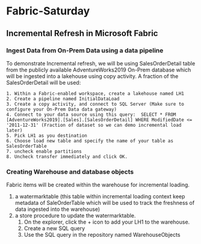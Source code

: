 # Fabric-Saturday

## Incremental Refresh in Microsoft Fabric
### Ingest Data from On-Prem Data using a data pipeline
  To demonstrate Incremental refresh, we will be using  SalesOrderDetail table from the publicly available AdventureWorks2019 On-Prem database which will be ingested into a lakehouse using copy activity. 
  A fraction of the SalesOrderDetail will be used: 

    1. Within a Fabric-enabled workspace, create a lakehouse named LH1
    2. Create a pipeline named InitialDataLoad 
    3. Create a copy activity, and connect to SQL Server (Make sure to configure your On-Prem Data data gateway)
    4. Connect to your data source using this query:  SELECT * FROM [AdventureWorks2019].[Sales].[SalesOrderDetail] WHERE ModifiedDate <= '2011-12-31' (Fraction of dataset so we can demo incremental load later)
    5. Pick LH1 as you destination
    6. Choose load new table and specify the name of your table as SalesOrderTable
    7. uncheck enable partitions
    8. Uncheck transfer immediately and click OK. 

### Creating Warehouse and database objects
Fabric items will be created within the warehouse for incremental loading. 
  1. a watermarktable (this table within incremental loading context keep metadata of SaleOrderTable which will be used to track the freshness of data ingested into the warehouse)
  2. a store procedure to update the watermarktable.
      1. On the explorer, click the + icon to add your LH1 to the warehouse.
      2. Create a new SQL query
      3. Use the SQL query in the repository named WarehouseObjects
